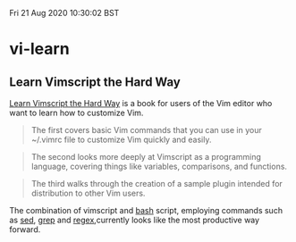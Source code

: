 Fri 21 Aug 2020 10:30:02 BST

# vi-learn


## Learn Vimscript the Hard Way



[Learn Vimscript the Hard Way](https://learnvimscriptthehardway.stevelosh.com/) is a book for users of the Vim editor who want to learn how to customize Vim.



> The first covers basic Vim commands that you can use in your ~/.vimrc file to customize Vim quickly and easily.

> The second looks more deeply at Vimscript as a programming language, covering things like variables, comparisons, and functions.

> The third walks through the creation of a sample plugin intended for distribution to other Vim users.

The combination of vimscript and [bash](URL) script, employing commands such as [sed](/home/pi/Documents/sed-eg.md), [grep](/home/pi/Documents/grep-eg.md) and [regex](URL),currently looks like the most productive way forward. 